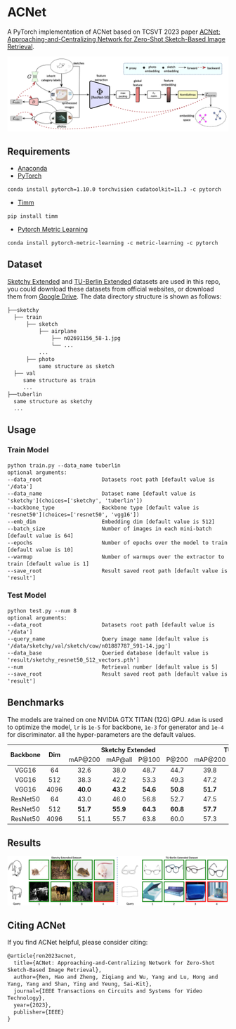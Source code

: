 # ACNet

A PyTorch implementation of ACNet based on TCSVT 2023 paper
[ACNet: Approaching-and-Centralizing Network for Zero-Shot Sketch-Based Image Retrieval](https://ieeexplore.ieee.org/document/10052737).

![Network Architecture](result/structure.png)

## Requirements

- [Anaconda](https://www.anaconda.com/download/)
- [PyTorch](https://pytorch.org)

```
conda install pytorch=1.10.0 torchvision cudatoolkit=11.3 -c pytorch
```

- [Timm](https://rwightman.github.io/pytorch-image-models/)

```
pip install timm
```

- [Pytorch Metric Learning](https://kevinmusgrave.github.io/pytorch-metric-learning/)

```
conda install pytorch-metric-learning -c metric-learning -c pytorch
```

## Dataset

[Sketchy Extended](http://sketchy.eye.gatech.edu) and
[TU-Berlin Extended](http://cybertron.cg.tu-berlin.de/eitz/projects/classifysketch/) datasets are used in this repo, you
could download these datasets from official websites, or download them from
[Google Drive](https://drive.google.com/drive/folders/1lce41k7cGNUOwzt-eswCeahDLWG6Cdk0?usp=sharing). The data directory
structure is shown as follows:

 ```
├──sketchy
   ├── train
       ├── sketch
           ├── airplane
               ├── n02691156_58-1.jpg
               └── ...
           ...
       ├── photo
           same structure as sketch
   ├── val
      same structure as train
      ...
├──tuberlin
   same structure as sketchy
   ...
```

## Usage

### Train Model

```
python train.py --data_name tuberlin
optional arguments:
--data_root                   Datasets root path [default value is '/data']
--data_name                   Dataset name [default value is 'sketchy'](choices=['sketchy', 'tuberlin'])
--backbone_type               Backbone type [default value is 'resnet50'](choices=['resnet50', 'vgg16'])
--emb_dim                     Embedding dim [default value is 512]
--batch_size                  Number of images in each mini-batch [default value is 64]
--epochs                      Number of epochs over the model to train [default value is 10]
--warmup                      Number of warmups over the extractor to train [default value is 1]
--save_root                   Result saved root path [default value is 'result']
```

### Test Model

```
python test.py --num 8
optional arguments:
--data_root                   Datasets root path [default value is '/data']
--query_name                  Query image name [default value is '/data/sketchy/val/sketch/cow/n01887787_591-14.jpg']
--data_base                   Queried database [default value is 'result/sketchy_resnet50_512_vectors.pth']
--num                         Retrieval number [default value is 5]
--save_root                   Result saved root path [default value is 'result']
```

## Benchmarks

The models are trained on one NVIDIA GTX TITAN (12G) GPU. `Adam` is used to optimize the model, `lr` is `1e-5`
for backbone, `1e-3` for generator and `1e-4` for discriminator. all the hyper-parameters are the default values.

<table>
<thead>
  <tr>
    <th rowspan="3">Backbone</th>
    <th rowspan="3">Dim</th>
    <th colspan="4">Sketchy Extended</th>
    <th colspan="4">TU-Berlin Extended</th>
    <th rowspan="3">Download</th>
  </tr>
  <tr>
    <td align="center">mAP@200</td>
    <td align="center">mAP@all</td>
    <td align="center">P@100</td>
    <td align="center">P@200</td>
    <td align="center">mAP@200</td>
    <td align="center">mAP@all</td>
    <td align="center">P@100</td>
    <td align="center">P@200</td>
  </tr>
</thead>
<tbody>
  <tr>
    <td align="center">VGG16</td>
    <td align="center">64</td>
    <td align="center">32.6</td>
    <td align="center">38.0</td>
    <td align="center">48.7</td>
    <td align="center">44.7</td>
    <td align="center">39.8</td>
    <td align="center">37.1</td>
    <td align="center">50.6</td>
    <td align="center">48.0</td>
    <td align="center"><a href="https://mega.nz/file/fO53GAbJ#Pa_IXv3u3pv603adES4UR0K3Z44xJ8EnQu3xC0MfQbk">MEGA</a></td>
  </tr>
  <tr>
    <td align="center">VGG16</td>
    <td align="center">512</td>
    <td align="center">38.3</td>
    <td align="center">42.2</td>
    <td align="center">53.3</td>
    <td align="center">49.3</td>
    <td align="center">47.2</td>
    <td align="center">43.9</td>
    <td align="center">58.1</td>
    <td align="center">55.3</td>
    <td align="center"><a href="https://mega.nz/file/7HgizBpS#_3q6E6V5afuUzdUbYoEG_5qLK9a9Jz8lFm_DXpR-tSo">MEGA</a></td>
  </tr>
  <tr>
    <td align="center">VGG16</td>
    <td align="center">4096</td>
    <td align="center"><b>40.0</b></td>
    <td align="center"><b>43.2</b></td>
    <td align="center"><b>54.6</b></td>
    <td align="center"><b>50.8</b></td>
    <td align="center"><b>51.7</b></td>
    <td align="center"><b>47.9</b></td>
    <td align="center"><b>62.3</b></td>
    <td align="center"><b>59.3</b></td>
    <td align="center"><a href="https://mega.nz/file/7XoAAIJJ#STEnjlFg3Iy3OmFxP6XDvU7oMRnuzh4vO-Ss7AJ_Q14">MEGA</a></td>
  </tr>
  <tr>
    <td align="center">ResNet50</td>
    <td align="center">64</td>
    <td align="center">43.0</td>
    <td align="center">46.0</td>
    <td align="center">56.8</td>
    <td align="center">52.7</td>
    <td align="center">47.5</td>
    <td align="center">44.9</td>
    <td align="center">57.2</td>
    <td align="center">54.9</td>
    <td align="center"><a href="https://mega.nz/file/nDADgCSQ#7Ov9VM-3w9fgn72r0r5yO7bflW1UOLCS0q5j7j0_Bmc">MEGA</a></td>
  </tr>
  <tr>
    <td align="center">ResNet50</td>
    <td align="center">512</td>
    <td align="center"><b>51.7</b></td>
    <td align="center"><b>55.9</b></td>
    <td align="center"><b>64.3</b></td>
    <td align="center"><b>60.8</b></td>
    <td align="center"><b>57.7</b></td>
    <td align="center">57.7</td>
    <td align="center"><b>65.8</b></td>
    <td align="center"><b>64.4</b></td>
    <td align="center"><a href="https://mega.nz/file/OKJTBKYK#QjiPk9M7OM_3oRTbEIn-q_yZbIeFgRlX_wa0uBEwBCQ">MEGA</a></td>
  </tr>
  <tr>
    <td align="center">ResNet50</td>
    <td align="center">4096</td>
    <td align="center">51.1</td>
    <td align="center">55.7</td>
    <td align="center">63.8</td>
    <td align="center">60.0</td>
    <td align="center">57.3</td>
    <td align="center"><b>58.6</b></td>
    <td align="center">64.6</td>
    <td align="center">63.5</td>
    <td align="center"><a href="https://mega.nz/file/qbxWkSAY#dljUHREcTe3bMltbDXADV-qCm2Ppix-j3Uf7pDnAmJI">MEGA</a></td>
  </tr>
</tbody>
</table>

## Results

![vis](result/vis.png)

##  Citing ACNet

If you find ACNet helpful, please consider citing:
```
@article{ren2023acnet,
  title={ACNet: Approaching-and-Centralizing Network for Zero-Shot Sketch-Based Image Retrieval},
  author={Ren, Hao and Zheng, Ziqiang and Wu, Yang and Lu, Hong and Yang, Yang and Shan, Ying and Yeung, Sai-Kit},
  journal={IEEE Transactions on Circuits and Systems for Video Technology},
  year={2023},
  publisher={IEEE}
}
```
